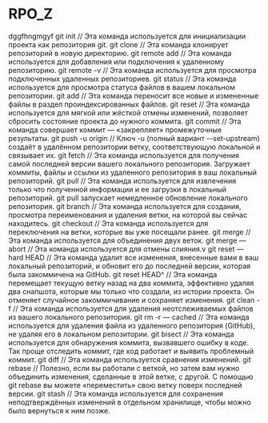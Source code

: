 # RPO_Z
dggfhngmgyf
git init // Эта команда используется для инициализации проекта как репозитория git.
git clone // Эта команда клонирует репозиторий в новую директорию.
git remote add // Эта команда используется для добавления или подключения к удаленному репозиторию.
git remote -v // Эта команда используется для просмотра подключенных удаленных репозиториев.
git status // Эта команда используется для просмотра статуса файлов в вашем локальном репозитории.
git add // Эта команда переносит все новые и измененные файлы в раздел проиндексированных файлов.
git reset // Эта команда используется для мягкой или жёсткой отмены изменений, позволяет сбросить состояние проекта до нужного коммита.
git commit // Эта команда совершает коммит  — «закрепляет» промежуточные результаты.
git push -u origin // Ключ -u (полный вариант --set-upstream) создаёт в удалённом репозитории ветку, соответствующую локальной и связывает их.
git fetch // Эта команда используется для получения самой последней версии вашего локального репозитория. Загружает коммиты, файлы и ссылки из удаленного репозитория в ваш локальный репозиторий.
git pull // Эта команда используется для извлечения только что полученной информации и ее загрузки в локальный репозиторий. git pull запускает немедленное обновление локального репозитория.
git branch // Эта команда используется для создания, просмотра переименования и удаления ветки, на которой вы сейчас находитесь. 
git checkout // Эта команда используется для переключения на ветки, которые вы уже посещали ранее.
git merge // Эта команда используется для объединения двух веток.
git merge — abort // Эта команда используется для отмены слияния.v
git reset — hard HEAD // Эта команда удалит все изменения, внесенные вами в ваш локальный репозиторий, и обновит его до последней версии, которая была закоммичена на GitHub.
git reset HEAD^ // Эта команда перемещает текущую ветку назад на два коммита, эффективно удаляя два снапшота, которые мы только что создали, из истории проекта. Он отменяет случайное закоммичивание и сохраняет изменения.
git clean -f // Эта команда используется для удаления неотслеживаемых файлов из  вашего локального репозитория.
git rm -r — cached // Эта команда используется для удаления файла из удаленного репозитория (GitHub), не удаляя его в локальном репозитории.
git bisect // Эта команда используется для обнаружения коммита, вызвавшего ошибку в коде. Так проще отследить коммит, где код работает и выявить проблемный коммит.
git diff // Эта команда используется сравнения изменений.
git rebase // Полезно, если вы работали с веткой, но затем вам нужно объединить изменения, сделанные в этой ветке, с другой. С помощью git rebase вы можете «переместить» свою ветку поверх последней версии. 
git stash // Эта команда используется для сохранения неподтверждённых изменений в отдельном хранилище, чтобы можно было вернуться к ним позже. 
